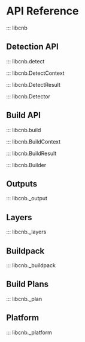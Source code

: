 # API Reference

::: libcnb

## Detection API

::: libcnb.detect

::: libcnb.DetectContext

::: libcnb.DetectResult

::: libcnb.Detector

## Build API

::: libcnb.build

::: libcnb.BuildContext

::: libcnb.BuildResult

::: libcnb.Builder

## Outputs

::: libcnb._output

## Layers

::: libcnb._layers

## Buildpack

::: libcnb._buildpack

## Build Plans

::: libcnb._plan

## Platform

::: libcnb._platform